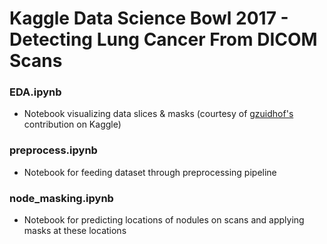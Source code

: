 # Kaggle Data Science Bowl 2017 - Detecting Lung Cancer From DICOM Scans

### EDA.ipynb
- Notebook visualizing data slices & masks (courtesy of <a href="https://github.com/gzuidhof">gzuidhof's</a> contribution on Kaggle) 

### preprocess.ipynb
- Notebook for feeding dataset through preprocessing pipeline

### node_masking.ipynb
- Notebook for predicting locations of nodules on scans and applying masks at these locations
